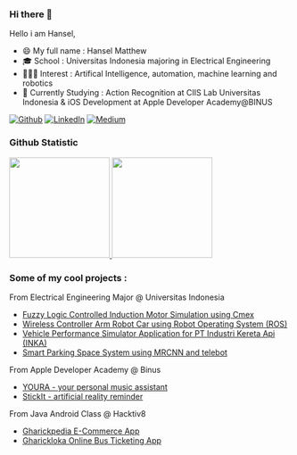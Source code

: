 ### Hi there 👋
Hello i am Hansel,
- 😄 My full name   : Hansel Matthew
- 🎓 School         : Universitas Indonesia majoring in Electrical Engineering
- 👨🏼‍💻 Interest       : Artifical Intelligence, automation, machine learning and robotics
- 🙇 Currently Studying : Action Recognition at CIIS Lab Universitas Indonesia & iOS Development at Apple Developer Academy@BINUS

<p><a href="https://github.com/hnslmp" target="_blank"><img alt="Github" src="https://img.shields.io/badge/GitHub-%2312100E.svg?&style=for-the-badge&logo=Github&logoColor=white" /></a> 
<a href="https://www.linkedin.com/in/hanselmatthew/" target="_blank"><img alt="LinkedIn" src="https://img.shields.io/badge/linkedin-%230077B5.svg?&style=for-the-badge&logo=linkedin&logoColor=white" /></a> 
<a href="https://hnslmp.medium.com/" target="_blank"><img alt="Medium" src="https://img.shields.io/badge/medium-%2312100E.svg?&style=for-the-badge&logo=medium&logoColor=white" /></a>
</p>

### Github Statistic
<p align="left">
<a href="https://github.com/hnslmp">
  <img height="180em" src="https://github-readme-stats-eight-theta.vercel.app/api?username=hnslmp&show_icons=true&theme=algolia&include_all_commits=true&count_private=true"/>
  <img height="180em" src="https://github-readme-stats-eight-theta.vercel.app/api/top-langs/?username=hnslmp&hide=Jupyter Notebook&layout=compact&langs_count=8&theme=algolia"/>
</a>
</p>

### Some of my cool projects :
From Electrical Engineering Major @ Universitas Indonesia
- <a href="https://github.com/hnslmp/flcin_cmex">Fuzzy Logic Controlled Induction Motor Simulation using Cmex</a>
- <a href="https://github.com/hnslmp/armrobotcar_ros">Wireless Controller Arm Robot Car using Robot Operating System (ROS)</a>
- <a href="https://github.com/hnslmp/inka_vehicleperformance">Vehicle Performance Simulator Application for PT Industri Kereta Api (INKA)</a>
- <a href="https://github.com/hnslmp/smartparkingFTUI">Smart Parking Space System using MRCNN and telebot</a>

From Apple Developer Academy @ Binus
- <a href="https://github.com/melvnl/youra-v2">YOURA - your personal music assistant</a>
- <a href="https://github.com/hnslmp/stickit">StickIt - artificial reality reminder</a>

From Java Android Class @ Hacktiv8
- <a href="https://github.com/hnslmp/FinalProject2_E-Commerce-App">Gharickpedia E-Commerce App</a>
- <a href="https://github.com/hnslmp/FinalProject4-Bus-Ticketing-App">Gharickloka Online Bus Ticketing App</a>
